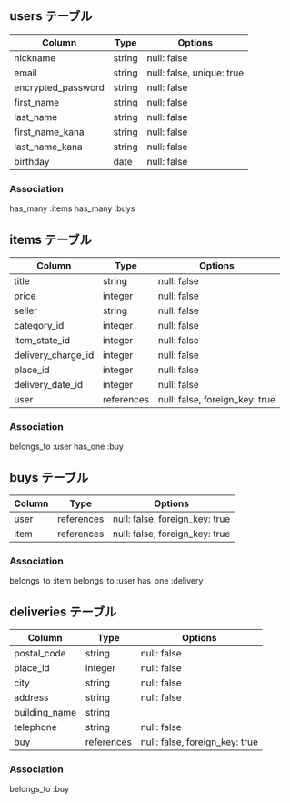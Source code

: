 

## users テーブル

| Column                  | Type   | Options                   |
| ------------------      | ------ | ------------------------- |
| nickname                | string | null: false |
| email                   | string | null: false, unique: true |
| encrypted_password      | string | null: false |
| first_name              | string | null: false |
| last_name               | string | null: false |
| first_name_kana         | string | null: false |
| last_name_kana           | string | null: false |
| birthday                | date   | null: false |


### Association
  has_many :items
  has_many :buys


## items テーブル

| Column             | Type   | Options                   |
| ------------------ | ------ | ------------------------- |
| title              | string | null: false  |
| price              | integer | null: false |
| seller              | string | null: false  |
| category_id           | integer | null: false |
| item_state_id         | integer | null: false |
| delivery_charge_id    | integer | null: false |
| place_id              | integer | null: false |
| delivery_date_id      | integer | null: false |
| user                | references | null: false, foreign_key: true |

### Association
  belongs_to :user
  has_one :buy



## buys テーブル

| Column             | Type   | Options                   |
| ------------------ | ------ | ------------------------- |
| user               | references  | null: false, foreign_key: true |
| item              | references  | null: false, foreign_key: true |

### Association
  belongs_to :item
  belongs_to :user
  has_one :delivery

## deliveries テーブル

| Column             | Type   | Options                   |
| ------------------ | ------ | ------------------------- |
| postal_code        | string | null: false  |
| place_id         | integer | null: false |
| city               | string | null: false |
| address            | string | null: false  |
| building_name      | string | |
| telephone          | string | null: false |
| buy                | references | null: false, foreign_key: true |

### Association
  belongs_to :buy

